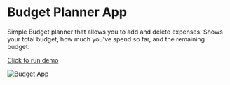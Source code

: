 # Budget Planner App

Simple Budget planner that allows you to add and delete expenses. Shows your total budget, how much you've spend so far, and the remaining budget.

[Click to run demo](https://budget-planner-appjh.web.app/)

![Budget App](./images/budget-app-ss.png)
